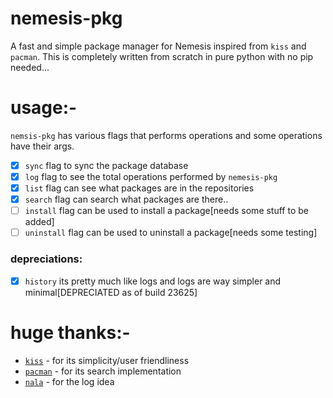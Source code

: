 # nemesis-pkg
A fast and simple package manager for Nemesis inspired from `kiss` and `pacman`. This is completely written from scratch in pure python with no pip needed...

# usage:-
`nemsis-pkg` has various flags that performs operations and some operations have their args.

- [x] `sync` flag to sync the package database
- [x] `log` flag to see the total operations performed by `nemesis-pkg`
- [x] `list` flag can see what packages are in the repositories
- [x] `search` flag can search what packages are there..
- [ ] `install` flag can be used to install a package[needs some stuff to be added]
- [ ] `uninstall` flag can be used to uninstall a package[needs some testing]

### depreciations:
- [x] `history` its pretty much like logs and logs are way simpler and minimal[DEPRECIATED as of build 23625]

# huge thanks:-
- [`kiss`](https://github.com/kisslinux/kiss) - for its simplicity/user friendliness
- [`pacman`](gitlab.archlinux.org/pacman/pacman) - for its search implementation
- [`nala`](https://github.com/volitank/nala) - for the log idea
